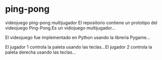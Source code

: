 # ping-pong
videojuego ping-pong multijugador
El repositorio contiene un prototipo del videojuego Ping-Pong.Es un vidiojuego multijugador...

El videojuego fue implementado en Python usando la libreria Pygame...

El jugador 1 controla la paleta usando las teclas...El jugador 2 controla la paleta derecha usando las teclas...